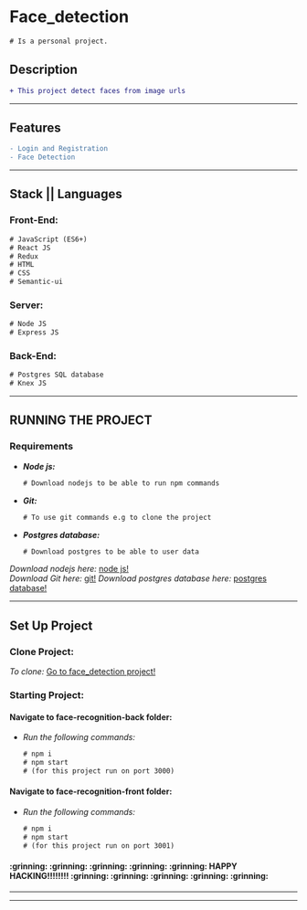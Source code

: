 <h1>Face_detection</h1>

```diff
# Is a personal project.
```

<h2> Description </h2>

 ```diff
 + This project detect faces from image urls
```

<hr />

<h2> Features</h2>  

```diff
- Login and Registration
- Face Detection
```
<hr />

<h2> Stack || Languages</h2> 

<h3> Front-End: </h3>

```diff
# JavaScript (ES6+)
# React JS
# Redux
# HTML
# CSS
# Semantic-ui
```

<h3> Server: </h3>

```diff
# Node JS
# Express JS
```
  
<h3> Back-End: </h3>

```diff
# Postgres SQL database
# Knex JS
```

<hr />

<h2> RUNNING THE PROJECT</h2> 

<h3> Requirements</h3> 

<ul>
   <li>
      <em>
        <strong>
          Node js:
        </strong>
       </em>
    </li>
    
```diff
# Download nodejs to be able to run npm commands 
```

  <li>
      <em>
        <strong>
          Git:
        </strong>
       </em>
    </li>
    
```diff
# To use git commands e.g to clone the project
```

   <li>
      <em>
        <strong>
          Postgres database:
        </strong>
       </em>
    </li>
    
```diff
# Download postgres to be able to user data
```

</ul>

<em>Download nodejs here:</em> [node js!](https://nodejs.org/en/)<br />
<em>Download Git here:</em> [git!](https://git-scm.com/)
<em>Download postgres database here:</em> [postgres database!](https://www.postgresql.org/download/)<br />

<hr />

<h2> Set Up Project </h2>

<h3> Clone Project: </h3>

<em>To clone:</em> [Go to face_detection project!](https://github.com/zuluarnold0/face_detection)

<h3> Starting Project: </h3>

<h4> Navigate to face-recognition-back folder: </h4>

<ul>
   <li>
      <em>
        Run the following commands:
       </em>
    </li>
    
```diff
# npm i 
# npm start
# (for this project run on port 3000)
```
</ul>

<h4> Navigate to face-recognition-front folder: </h4>

<ul>
   <li>
      <em>
        Run the following commands:
       </em>
    </li>
    
```diff
# npm i 
# npm start
# (for this project run on port 3001)
```
</ul>

<h4> :grinning: :grinning: :grinning: :grinning: :grinning: HAPPY HACKING!!!!!!!! :grinning: :grinning: :grinning: :grinning: :grinning: </h4>

<hr />
<hr />
